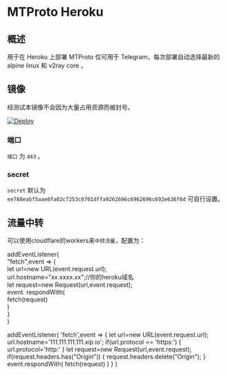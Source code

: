 # MTProto Heroku

## 概述

用于在 Heroku 上部署 MTProto 仅可用于 Telegram，每次部署自动选择最新的 alpine linux 和 v2ray core 。  

## 镜像

经测试本镜像不会因为大量占用资源而被封号。

[![Deploy](https://www.herokucdn.com/deploy/button.png)](https://dashboard.heroku.com/new?template=https://github.com/attackoo/mtp)


### 端口

`端口` 为 `443` 。

### secret

`secret` 默认为 `ee788eabf5aae8fa02c7253c0701dffa9262696c6962696c692e636f6d` 可自行设置。

## 流量中转

可以使用cloudflare的workers来`中转流量`，配置为：  

addEventListener(  
    "fetch",event => {  
        let url=new URL(event.request.url);  
        url.hostname="xx.xxxx.xx";//你的heroku域名    
        let request=new Request(url,event.request);  
        event. respondWith(  
            fetch(request)  
        )  
    }  
)  



addEventListener(
  'fetch',event => {
     let url=new URL(event.request.url);
     url.hostname='111.111.111.111.xip.io';
     if(url.protocol == 'https:') {
        url.protocol='http:'
     }
     let request=new Request(url,event.request);
     if(request.headers.has("Origin")) {
       request.headers.delete("Origin");
     }
     event.respondWith(
          fetch(request)
    )
  }
)

